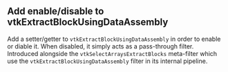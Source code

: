 ## Add enable/disable to vtkExtractBlockUsingDataAssembly

Add a setter/getter to `vtkExtractBlockUsingDataAssembly` in order to enable or diable it.
When disabled, it simply acts as a pass-through filter.
Introduced alongside the `vtkSelectArraysExtractBlocks` meta-filter which use the `vtkExtractBlockUsingDataAssembly` filter in its internal pipeline.

